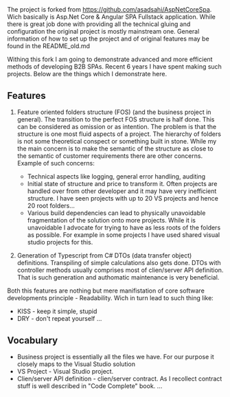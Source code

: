 
## 
The project is forked from https://github.com/asadsahi/AspNetCoreSpa. Wich basically is Asp.Net Core & Angular SPA Fullstack application.
While there is great job done with providing all the technical gluing and configuration the original project is mostly mainstream one.
General information of how to set up the project and of original features may be found in the README_old.md

Withing this fork I am going to demonstrate advanced and more efficient methods of developing B2B SPAs. Recent 6 years I have spent making such projects. Below are the things which I demonstrate here.

## Features
1. Feature oriented folders structure (FOS) (and the business project in general). The transition to the perfect FOS structure is half done. This can be considered as omission or as intention. The problem is that the structure is one most fluid aspects of a project. The hierarchy of folders is not some theoretical conspect or something built in stone. While my the main concern is to make the semantic of the structure as close to the semantic of customer requirements there are other concerns. Example of such concerns: 
	+ Technical aspects like logging, general error handling, auditing
	+ Initial state of structure and price to transform it. Often projects are handled over from other developer and it may have very inefficient structure. I have seen projects with up to 20 VS projects and hence 20 root folders...
	+ Various build dependencies can lead to physically unavoidable fragmentation of the solution onto more projects. While it is unavoidable I advocate for trying to have as less roots of the folders as possible. For example in some projects I have used shared visual studio projects for this.

2. Generation of Typescript from C# DTOs (data transfer object) definitions. Transpiling of simple calculations also gets done. DTOs with controller methods usually comprises most of clien/server API definition. That is such generation and authomatic maintenance is very beneficial.

Both this features are nothing but mere manifistation of core software developments principle - Readability. Wich in turn lead to such thing like:
- KISS - keep it simple, stupid
- DRY - don't repeat yourself
...

## Vocabulary

+ Business project is essentially all the files we have. For our purpose it closely maps to the Visual Studio solution
+ VS Project - Visual Studio project.
+ Clien/server API definition - clien/server contract. As I recollect contract stuff is well described in "Code Complete" book.
...